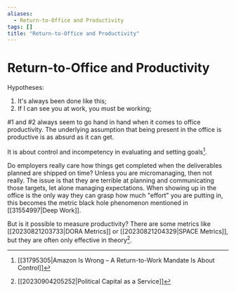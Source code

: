 ```yaml
---
aliases:
  - Return-to-Office and Productivity
tags: []
title: "Return-to-Office and Productivity"
---
```


# Return-to-Office and Productivity

Hypotheses:
1. It's always been done like this;
2. If I can see you at work, you must be working;

#1 and #2 always seem to go hand in hand when it comes to office productivity. The underlying assumption that being present in the office is productive is as absurd as it can get.

It is about control and incompetency in evaluating and setting goals[^1].

Do employers really care how things get completed when the deliverables planned are shipped on time? Unless you are micromanaging, then not really. The issue is that they are terrible at planning and communicating those targets, let alone managing expectations. When showing up in the office is the only way they can grasp how much "effort" you are putting in, this becomes the metric black hole phenomenon mentioned in [[31554997|Deep Work]].

But is it possible to measure productivity? There are some metrics like [[20230821203733|DORA Metrics]] or [[20230821204329|SPACE Metrics]], but they are often only effective in theory[^2].

[^1]: [[31795305|Amazon Is Wrong – A Return-to-Work Mandate Is About Control]]
[^2]: [[20230904205252|Political Capital as a Service]]
